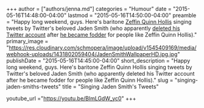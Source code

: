 +++
author = ["authors/jenna.md"]
categories = "Humour"
date = "2015-05-16T14:48:00-04:00"
lastmod = "2015-05-16T14:50:00-04:00"
preamble = "Happy long weekend, guys. Here's baritone [Zeffin Quinn Hollis](http://www.zeffin.com/#!opera/c1w4l) singing tweets by Twitter's beloved Jaden Smith (who apparently [deleted his Twitter account](https://twitter.com/officialjaden) after [he became fodder](http://ca.complex.com/pop-culture/2013/11/jaden-smith-dumbest-tweets/6) for people like Zeffin Quinn Hollis)."
primary_image = "https://res.cloudinary.com/schmopera/image/upload/v1545409169/media/webhook-uploads/1431802059404/JadenSmithWallpaperHD.jpg.jpg"
publishDate = "2015-05-16T14:45:00-04:00"
short_description = "Happy long weekend, guys. Here&#039;s baritone Zeffin Quinn Hollis singing tweets by Twitter&#039;s beloved Jaden Smith (who apparently deleted his Twitter account after he became fodder for people like Zeffin Quinn Hollis)."
slug = "singing-jaden-smiths-tweets"
title = "Singing Jaden Smith&#039;s Tweets"

youtube_url ="https://youtu.be/BlmLGdW_yc0"
+++


